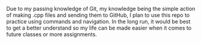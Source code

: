 Due to my passing knowledge of Git, my knowledge being the simple action of making .cpp files and sending them to GitHub, I plan to use this repo to practice using commands and navigation. In the long run, it would be best to get a better understand so my life can be made easier when it comes to future classes or more assignments. 